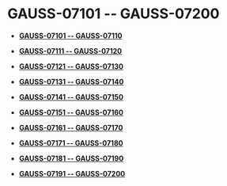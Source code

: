 # GAUSS-07101 -- GAUSS-07200<a name="ZH-CN_TOPIC_0302073331"></a>

-   **[GAUSS-07101 -- GAUSS-07110](GAUSS-07101----GAUSS-07110.md)**  

-   **[GAUSS-07111 -- GAUSS-07120](GAUSS-07111----GAUSS-07120.md)**  

-   **[GAUSS-07121 -- GAUSS-07130](GAUSS-07121----GAUSS-07130.md)**  

-   **[GAUSS-07131 -- GAUSS-07140](GAUSS-07131----GAUSS-07140.md)**  

-   **[GAUSS-07141 -- GAUSS-07150](GAUSS-07141----GAUSS-07150.md)**  

-   **[GAUSS-07151 -- GAUSS-07160](GAUSS-07151----GAUSS-07160.md)**  

-   **[GAUSS-07161 -- GAUSS-07170](GAUSS-07161----GAUSS-07170.md)**  

-   **[GAUSS-07171 -- GAUSS-07180](GAUSS-07171----GAUSS-07180.md)**  

-   **[GAUSS-07181 -- GAUSS-07190](GAUSS-07181----GAUSS-07190.md)**  

-   **[GAUSS-07191 -- GAUSS-07200](GAUSS-07191----GAUSS-07200.md)**  


